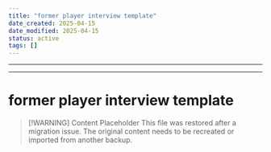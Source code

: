 ```yaml
---
title: "former player interview template"
date_created: 2025-04-15
date_modified: 2025-04-15
status: active
tags: []
---
```


---

---

# former player interview template

> [\!WARNING] Content Placeholder
> This file was restored after a migration issue. The original content needs to be recreated or imported from another backup.

